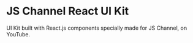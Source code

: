 JS Channel React UI Kit
=======================

UI Kit built with React.js components specially made for JS Channel, on YouTube.
